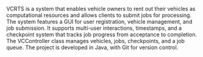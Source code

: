 VCRTS is a system that enables vehicle owners to rent out their vehicles as computational resources and allows clients to submit jobs for processing. 
The system features a GUI for user registration, vehicle management, and job submission. It supports multi-user interactions, timestamps, and a checkpoint 
system that tracks job progress from acceptance to completion. The VCController class manages vehicles, jobs, checkpoints, and a job queue. The project is 
developed in Java, with Git for version control.
